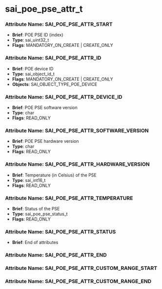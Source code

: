 # **sai_poe_pse_attr_t**
### Attribute Name: **SAI_POE_PSE_ATTR_START**
- **Brief**: POE PSE ID (index)
- **Type**: sai_uint32_t
- **Flags**: MANDATORY_ON_CREATE | CREATE_ONLY

### Attribute Name: **SAI_POE_PSE_ATTR_ID**
- **Brief**: POE device ID
- **Type**: sai_object_id_t
- **Flags**: MANDATORY_ON_CREATE | CREATE_ONLY
- **Objects**: SAI_OBJECT_TYPE_POE_DEVICE

### Attribute Name: **SAI_POE_PSE_ATTR_DEVICE_ID**
- **Brief**: POE PSE software version
- **Type**: char
- **Flags**: READ_ONLY

### Attribute Name: **SAI_POE_PSE_ATTR_SOFTWARE_VERSION**
- **Brief**: POE PSE hardware version
- **Type**: char
- **Flags**: READ_ONLY

### Attribute Name: **SAI_POE_PSE_ATTR_HARDWARE_VERSION**
- **Brief**: Temperature (in Celsius) of the PSE
- **Type**: sai_int16_t
- **Flags**: READ_ONLY

### Attribute Name: **SAI_POE_PSE_ATTR_TEMPERATURE**
- **Brief**: Status of the PSE
- **Type**: sai_poe_pse_status_t
- **Flags**: READ_ONLY

### Attribute Name: **SAI_POE_PSE_ATTR_STATUS**
- **Brief**: End of attributes

### Attribute Name: **SAI_POE_PSE_ATTR_END**

### Attribute Name: **SAI_POE_PSE_ATTR_CUSTOM_RANGE_START**

### Attribute Name: **SAI_POE_PSE_ATTR_CUSTOM_RANGE_END**



